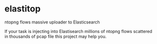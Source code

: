 # elastitop
ntopng flows massive uploader to Elasticsearch

If your task is injecting into Elastisearch millions of ntopng flows scattered in thousands of pcap file this project may help you.  
